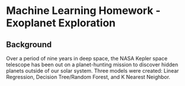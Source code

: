 # Machine Learning Homework - Exoplanet Exploration

## Background
Over a period of nine years in deep space, the NASA Kepler space telescope has been out on a planet-hunting mission to discover hidden planets outside of our solar system. Three models were created: Linear Regression, Decision Tree/Random Forest, and K Nearest Neighbor. 
